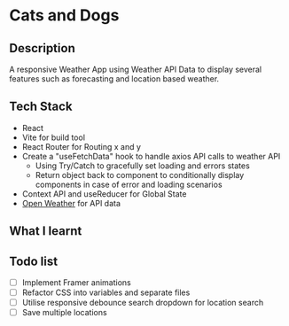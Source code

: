 # Cats and Dogs

## Description

A responsive Weather App using Weather API Data to display several features such as forecasting and location based weather.

<!-- > [!NOTE]
> Tutorial initiated project, sourced from The Ultimate React Course -->

## Tech Stack

- React
- Vite for build tool
- React Router for Routing x and y
- Create a "useFetchData" hook to handle axios API calls to weather API
  - Using Try/Catch to gracefully set loading and errors states
  - Return object back to component to conditionally display components in case of error and loading scenarios
- Context API and useReducer for Global State
- [Open Weather][1] for API data

## What I learnt

## Todo list

- [ ] Implement Framer animations
- [ ] Refactor CSS into variables and separate files
- [ ] Utilise responsive debounce search dropdown for location search
- [ ] Save multiple locations

[1]: https://openweathermap.org/
